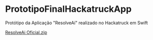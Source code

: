 # PrototipoFinalHackatruckApp
Protótipo da Aplicação "ResolveAí" realizado no Hackatruck em Swift

[ResolveAi Oficial.zip](https://github.com/user-attachments/files/21538712/ResolveAi.Oficial.zip)

